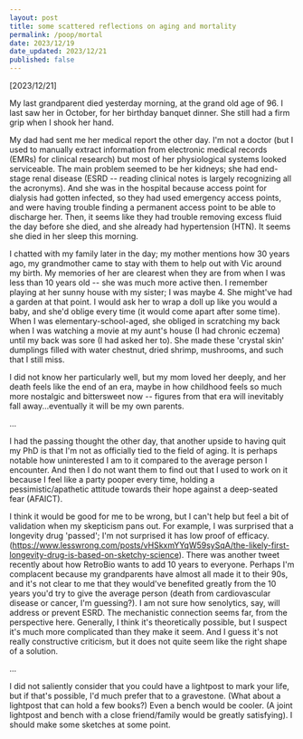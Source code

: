 ```yaml
---
layout: post
title: some scattered reflections on aging and mortality
permalink: /poop/mortal
date: 2023/12/19
date_updated: 2023/12/21
published: false
---
```


[2023/12/21] 

My last grandparent died yesterday morning, at the grand old age of 96. I last saw her in October, for her birthday banquet dinner. She still had a firm grip when I shook her hand. 

My dad had sent me her medical report the other day. I'm not a doctor (but I used to manually extract information from electronic medical records (EMRs) for clinical research) but most of her physiological systems looked serviceable. The main problem seemed to be her kidneys; she had end-stage renal disease (ESRD -- reading clinical notes is largely recognizing all the acronyms). And she was in the hospital because access point for dialysis had gotten infected, so they had used emergency access points, and were having trouble finding a permanent access point to be able to discharge her. Then, it seems like they had trouble removing excess fluid the day before she died, and she already had hypertension (HTN). It seems she died in her sleep this morning. 

I chatted with my family later in the day; my mother mentions how 30 years ago, my grandmother came to stay with them to help out with Vic around my birth. My memories of her are clearest when they are from when I was less than 10 years old -- she was much more active then. I remember playing at her sunny house with my sister; I was maybe 4. She might've had a garden at that point. I would ask her to wrap a doll up like you would a baby, and she'd oblige every time (it would come apart after some time). When I was elementary-school-aged, she obliged in scratching my back when I was watching a movie at my aunt's house (I had chronic eczema) until my back was sore (I had asked her to). She made these 'crystal skin' dumplings filled with water chestnut, dried shrimp, mushrooms, and such that I still miss. 

I did not know her particularly well, but my mom loved her deeply, and her death feels like the end of an era, maybe in how childhood feels so much more nostalgic and bittersweet now -- figures from that era will inevitably fall away...eventually it will be my own parents.

...

I had the passing thought the other day, that another upside to having quit my PhD is that I'm not as officially tied to the field of aging. It is perhaps notable how uninterested I am to it compared to the average person I encounter. And then I do not want them to find out that I used to work on it because I feel like a party pooper every time, holding a pessimistic/apathetic attitude towards their hope against a deep-seated fear (AFAICT). 

I think it would be good for me to be wrong, but I can't help but feel a bit of validation when my skepticism pans out. For example, I was surprised that a longevity drug 'passed'; I'm not surprised it has low proof of efficacy. (https://www.lesswrong.com/posts/vHSkxmYYqW59sySqA/the-likely-first-longevity-drug-is-based-on-sketchy-science). There was another tweet recently about how RetroBio wants to add 10 years to everyone. Perhaps I'm complacent because my grandparents have almost all made it to their 90s, and it's not clear to me that they would've benefited greatly from the 10 years you'd try to give the average person (death from cardiovascular disease or cancer, I'm guessing?). I am not sure how senolytics, say, will address or prevent ESRD. The mechanistic connection seems far, from the perspective here. Generally, I think it's theoretically possible, but I suspect it's much more complicated than they make it seem. And I guess it's not really constructive criticism, but it does not quite seem like the right shape of a solution. 

...

I did not saliently consider that you could have a lightpost to mark your life, but if that's possible, I'd much prefer that to a gravestone. (What about a lightpost that can hold a few books?) Even a bench would be cooler. (A joint lightpost and bench with a close friend/family would be greatly satisfying). I should make some sketches at some point. 


